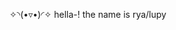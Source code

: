 ✧⁠◝⁠(•⁠▿•)⁠◜⁠✧ hella-!
the name is rya/lupy
<!--16+
- ✧ free to cud in pt
- 🌱 I’m currently learning about astronomy 
- I’m a sanji and zoro simp
- 💬 Ask me about one piece-!
-  How to reach me: nthg
-  Pronouns: she/her
- ☆ Fun fact: I am a student-!
- ಡ i may be slow respond cuz busy and i often afk
-im a childish and a bit annoying sometimes.
